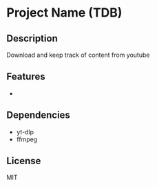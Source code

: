 # Project Name (TDB)

## Description

Download and keep track of content from youtube

## Features

-

## Dependencies

- yt-dlp
- ffmpeg

## License

MIT
